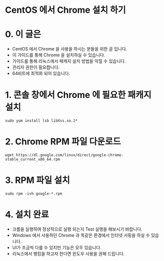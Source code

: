 # CentOS 에서 Chrome 설치 하기

# 0. 이 글은
*  CentOS 에서 Chrome 을 사용을 하시는 분들을 위한 글 입니다.
*  이 가이드를 통해 Chrome 을 설치하실 수 있습니다.
*  가이드를 통해 리눅스에서 패캐지 설치 방법을 익힐 수 있습니다.
*  관리자 권한이 필요합니다.
*  64비트에 최적화 되어 있습니다.

# 1. 콘솔 창에서 Chrome 에 필요한 패캐지 설치
```
sudo yum install lsb libXss.so.1*
```
# 2. Chrome RPM 파일 다운로드
```
wget https://dl.google.com/linux/direct/google-chrome-stable_current_x86_64.rpm
```
# 3. RPM 파일 설치
```
sudo rpm -ivh google-*.rpm
```
# 4. 설치 완료
*  크롬을 실행하여 정상적으로 실행 되는지 Test 실행을 해보시기 바랍니다.
*  Windows 에서 사용하던 Chrome 과 똑같은 환경에서 인터넷 서핑을 하실 수 있습니다.
*  UI가 조금씩 다를 수 있지만 기능은 모두 있습니다.
*  리눅스에서 뱅킹을 하고자 한다면 윈도우 사용을 권해 드립니다.

